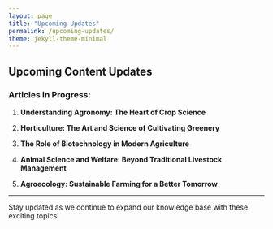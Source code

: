 ```yaml
---
layout: page
title: "Upcoming Updates"
permalink: /upcoming-updates/
theme: jekyll-theme-minimal
---
```


## Upcoming Content Updates  

### Articles in Progress:  
1. **Understanding Agronomy: The Heart of Crop Science**  

2. **Horticulture: The Art and Science of Cultivating Greenery**   

3. **The Role of Biotechnology in Modern Agriculture**  

4. **Animal Science and Welfare: Beyond Traditional Livestock Management**  

5. **Agroecology: Sustainable Farming for a Better Tomorrow**  

---

Stay updated as we continue to expand our knowledge base with these exciting topics!  